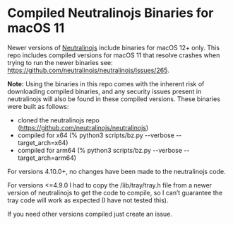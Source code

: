 # Compiled Neutralinojs Binaries for macOS 11
Newer versions of [Neutralinojs](https://github.com/neutralinojs/neutralinojs) include binaries for macOS 12+ only. This repo includes compiled versions for macOS 11 that resolve crashes when trying to run the newer binaries see: https://github.com/neutralinojs/neutralinojs/issues/265.

**Note:** Using the binaries in this repo comes with the inherent risk of downloading compiled binaries, and any security issues present in neutralinojs will also be found in these compiled versions. These binaries were built as follows:

- cloned the neutralinojs repo (https://github.com/neutralinojs/neutralinojs)
- compiled for x64 (% python3 scripts/bz.py --verbose --target_arch=x64)
- compiled for arm64 (% python3 scripts/bz.py --verbose --target_arch=arm64)

For versions 4.10.0+, no changes have been made to the neutralinojs code.

For versions <=4.9.0 I had to copy the /lib/tray/tray.h file from a newer version of neutralinojs to get the code to compile, so I can’t guarantee the tray code will work as expected (I have not tested this).

If you need other versions compiled just create an issue.
